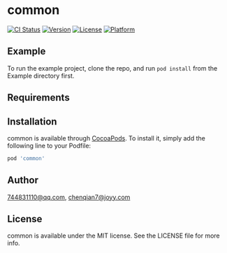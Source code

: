 # common

[![CI Status](https://img.shields.io/travis/744831110@qq.com/common.svg?style=flat)](https://travis-ci.org/744831110@qq.com/common)
[![Version](https://img.shields.io/cocoapods/v/common.svg?style=flat)](https://cocoapods.org/pods/common)
[![License](https://img.shields.io/cocoapods/l/common.svg?style=flat)](https://cocoapods.org/pods/common)
[![Platform](https://img.shields.io/cocoapods/p/common.svg?style=flat)](https://cocoapods.org/pods/common)

## Example

To run the example project, clone the repo, and run `pod install` from the Example directory first.

## Requirements

## Installation

common is available through [CocoaPods](https://cocoapods.org). To install
it, simply add the following line to your Podfile:

```ruby
pod 'common'
```

## Author

744831110@qq.com, chenqian7@joyy.com

## License

common is available under the MIT license. See the LICENSE file for more info.

